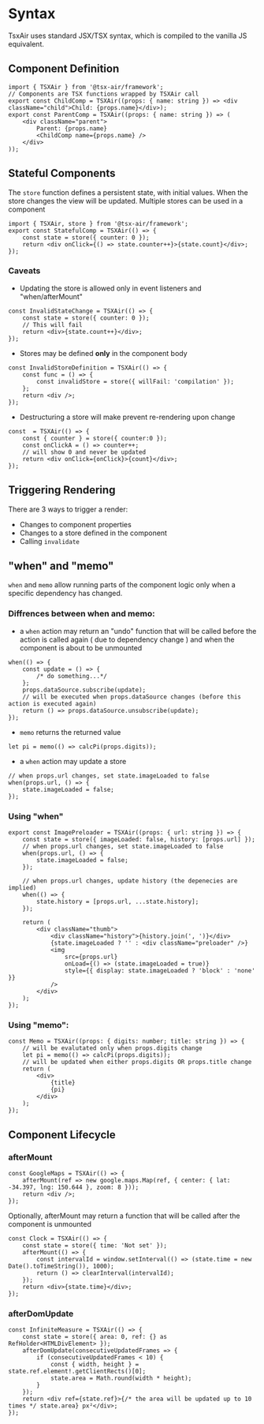 # Syntax

TsxAir uses standard JSX/TSX syntax, which is compiled to the vanilla JS equivalent.

## Component Definition

```tsx
import { TSXAir } from '@tsx-air/framework';
// Components are TSX functions wrapped by TSXAir call
export const ChildComp = TSXAir((props: { name: string }) => <div className="child">Child: {props.name}</div>);
export const ParentComp = TSXAir((props: { name: string }) => (
    <div className="parent">
        Parent: {props.name}
        <ChildComp name={props.name} />
    </div>
));
```

## Stateful Components

The `store` function defines a persistent state, with initial values. When the store changes the view will be updated. Multiple stores can be used in a component

```tsx
import { TSXAir, store } from '@tsx-air/framework';
export const StatefulComp = TSXAir(() => {
    const state = store({ counter: 0 });
    return <div onClick={() => state.counter++}>{state.count}</div>;
});
```

### Caveats

-   Updating the store is allowed only in event listeners and "when/afterMount"

```tsx
const InvalidStateChange = TSXAir(() => {
    const state = store({ counter: 0 });
    // This will fail
    return <div>{state.count++}</div>;
});
```

-   Stores may be defined **only** in the component body

```tsx
const InvalidStoreDefinition = TSXAir(() => {
    const func = () => {
        const invalidStore = store({ willFail: 'compilation' });
    };
    return <div />;
});
```

-   Destructuring a store will make prevent re-rendering upon change

```tsx
const  = TSXAir(() => {
    const { counter } = store({ counter:0 });
    const onClickA = () => counter++;
    // will show 0 and never be updated
    return <div onClick={onClick}>{count}</div>;
});
```

## Triggering Rendering

There are 3 ways to trigger a render:

-   Changes to component properties
-   Changes to a store defined in the component
-   Calling `invalidate`

## "when" and "memo"

`when` and `memo` allow running parts of the component logic only when a specific dependency has changed.

### Diffrences between when and memo:

-   a `when` action may return an "undo" function that will be called before the action is called again ( due to dependency change ) and when the component is about to be unmounted

```tsx
when(() => {
    const update = () => {
        /* do something...*/
    };
    props.dataSource.subscribe(update);
    // will be executed when props.dataSource changes (before this action is executed again)
    return () => props.dataSource.unsubscribe(update);
});
```

-   `memo` returns the returned value

```tsx
let pi = memo(() => calcPi(props.digits));
```

-   a `when` action may update a store

```tsx
// when props.url changes, set state.imageLoaded to false
when(props.url, () => {
    state.imageLoaded = false;
});
```

### Using "when"

```tsx
export const ImagePreloader = TSXAir((props: { url: string }) => {
    const state = store({ imageLoaded: false, history: [props.url] });
    // when props.url changes, set state.imageLoaded to false
    when(props.url, () => {
        state.imageLoaded = false;
    });

    // when props.url changes, update history (the depenecies are implied)
    when(() => {
        state.history = [props.url, ...state.history];
    });

    return (
        <div className="thumb">
            <div className="history">{history.join(', ')}</div>
            {state.imageLoaded ? '' : <div className="preloader" />}
            <img
                src={props.url}
                onLoad={() => (state.imageLoaded = true)}
                style={{ display: state.imageLoaded ? 'block' : 'none' }}
            />
        </div>
    );
});
```

### Using "memo":

```tsx
const Memo = TSXAir((props: { digits: number; title: string }) => {
    // will be evalutated only when props.digits change
    let pi = memo(() => calcPi(props.digits));
    // will be updated when either props.digits OR props.title change
    return (
        <div>
            {title}
            {pi}
        </div>
    );
});
```

## Component Lifecycle

### afterMount

```tsx
const GoogleMaps = TSXAir(() => {
    afterMount(ref => new google.maps.Map(ref, { center: { lat: -34.397, lng: 150.644 }, zoom: 8 }));
    return <div />;
});
```

Optionally, afterMount may return a function that will be called after the component is unmounted

```tsx
const Clock = TSXAir(() => {
    const state = store({ time: 'Not set' });
    afterMount(() => {
        const intervalId = window.setInterval(() => (state.time = new Date().toTimeString()), 1000);
        return () => clearInterval(intervalId);
    });
    return <div>{state.time}</div>;
});
```

### afterDomUpdate

```tsx
const InfiniteMeasure = TSXAir(() => {
    const state = store({ area: 0, ref: {} as RefHolder<HTMLDivElement> });
    afterDomUpdate(consecutiveUpdatedFrames => {
        if (consecutiveUpdatedFrames < 10) {
            const { width, height } = state.ref.element!.getClientRects()[0];
            state.area = Math.round(width * height);
        }
    });
    return <div ref={state.ref}>{/* the area will be updated up to 10 times */ state.area} px²</div>;
});
```
